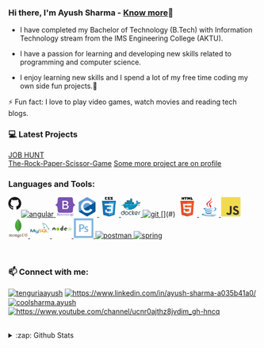 ### Hi there, I'm Ayush Sharma - [Know more](https://ayushtenguriya.github.io/Website/)👋 

- I have completed my Bachelor of Technology (B.Tech) with Information Technology stream from the IMS Engineering College (AKTU).

- I have a passion for learning and developing new skills related to programming and computer science.

- I enjoy learning new skills and I spend a lot of my free time coding my own side fun projects.🌱


 ⚡ Fun fact: I love to play video games, watch movies and reading tech blogs.

### 💻 Latest Projects 
<!-- BLOG-POST-LIST:START -->
[JOB HUNT](https://gitlab.com/ayush12345/job-hunt-capstoneproject_batch62_gr-5)<br>
[The-Rock-Paper-Scissor-Game](https://github.com/ayushtenguriya/The-Rock-Paper-Scissor-Game)
[Some more project are on profile](https://github.com/ayushtenguriya?tab=repositories)
<!-- BLOG-POST-LIST:END -->


### Languages and Tools:

<!-- <h3 align="left">Languages and Tools:</h3> -->
<p align="left"> 
 <a href="https://angular.io" target="_blank" rel="noreferrer"> <img src="https://angular.io/assets/images/logos/angular/angular.svg" alt="angular" width="40" height="40"/> </a> 
 <a href="https://getbootstrap.com" target="_blank" rel="noreferrer"> <img src="https://raw.githubusercontent.com/devicons/devicon/master/icons/bootstrap/bootstrap-plain-wordmark.svg" alt="bootstrap" width="40" height="40"/></a> 
 <a href="https://www.cprogramming.com/" target="_blank" rel="noreferrer"> <img src="https://raw.githubusercontent.com/devicons/devicon/master/icons/c/c-original.svg" alt="c" width="40" height="40"/> </a> 
 <a href="https://www.w3schools.com/css/" target="_blank" rel="noreferrer"> <img src="https://raw.githubusercontent.com/devicons/devicon/master/icons/css3/css3-original-wordmark.svg" alt="css3" width="40" height="40"/> </a> 
 <a href="https://www.docker.com/" target="_blank" rel="noreferrer"> <img src="https://raw.githubusercontent.com/devicons/devicon/master/icons/docker/docker-original-wordmark.svg" alt="docker" width="40" height="40"/> </a> 
 <a href="https://git-scm.com/" target="_blank" rel="noreferrer"> <img src="https://www.vectorlogo.zone/logos/git-scm/git-scm-icon.svg" alt="git" width="40" height="40"/> </a> 
 [<img align="left" alt="GitHub" width="26px" src="https://raw.githubusercontent.com/github/explore/78df643247d429f6cc873026c0622819ad797942/topics/github/github.png" />](#)
 <a href="https://www.w3.org/html/" target="_blank" rel="noreferrer"> <img src="https://raw.githubusercontent.com/devicons/devicon/master/icons/html5/html5-original-wordmark.svg" alt="html5" width="40" height="40"/> </a> 
 <a href="https://www.java.com" target="_blank" rel="noreferrer"> <img src="https://raw.githubusercontent.com/devicons/devicon/master/icons/java/java-original.svg" alt="java" width="40" height="40"/> </a> 
 <a href="https://developer.mozilla.org/en-US/docs/Web/JavaScript" target="_blank" rel="noreferrer"> <img src="https://raw.githubusercontent.com/devicons/devicon/master/icons/javascript/javascript-original.svg" alt="javascript" width="40" height="40"/> </a> 
 <a href="https://www.mongodb.com/" target="_blank" rel="noreferrer"> <img src="https://raw.githubusercontent.com/devicons/devicon/master/icons/mongodb/mongodb-original-wordmark.svg" alt="mongodb" width="40" height="40"/> </a> 
 <a href="https://www.mysql.com/" target="_blank" rel="noreferrer"> <img src="https://raw.githubusercontent.com/devicons/devicon/master/icons/mysql/mysql-original-wordmark.svg" alt="mysql" width="40" height="40"/> </a> 
 <a href="https://nodejs.org" target="_blank" rel="noreferrer"> <img src="https://raw.githubusercontent.com/devicons/devicon/master/icons/nodejs/nodejs-original-wordmark.svg" alt="nodejs" width="40" height="40"/> </a> 
 <a href="https://www.photoshop.com/en" target="_blank" rel="noreferrer"> <img src="https://raw.githubusercontent.com/devicons/devicon/master/icons/photoshop/photoshop-line.svg" alt="photoshop" width="40" height="40"/> </a> 
 <a href="https://postman.com" target="_blank" rel="noreferrer"> <img src="https://www.vectorlogo.zone/logos/getpostman/getpostman-icon.svg" alt="postman" width="40" height="40"/> </a> 
 <a href="https://spring.io/" target="_blank" rel="noreferrer"> <img src="https://www.vectorlogo.zone/logos/springio/springio-icon.svg" alt="spring" width="40" height="40"/> </a> </p>
 <br>


###  📫 Connect with me: 
<a href="https://twitter.com/tenguriaayush" target="blank"><img align="center" src="https://raw.githubusercontent.com/rahuldkjain/github-profile-readme-generator/master/src/images/icons/Social/twitter.svg" alt="tenguriaayush" height="30" width="40" /></a>
<a href="https://linkedin.com/in/https://www.linkedin.com/in/ayush-sharma-a035b41a0/" target="blank"><img align="center" src="https://raw.githubusercontent.com/rahuldkjain/github-profile-readme-generator/master/src/images/icons/Social/linked-in-alt.svg" alt="https://www.linkedin.com/in/ayush-sharma-a035b41a0/" height="30" width="40" /></a>
<a href="https://instagram.com/coolsharma.ayush" target="blank"><img align="center" src="https://raw.githubusercontent.com/rahuldkjain/github-profile-readme-generator/master/src/images/icons/Social/instagram.svg" alt="coolsharma.ayush" height="30" width="40" /></a>
<a href="https://www.youtube.com/c/https://www.youtube.com/channel/ucnr0ajthz8jvdim_gh-hncq" target="blank"><img align="center" src="https://raw.githubusercontent.com/rahuldkjain/github-profile-readme-generator/master/src/images/icons/Social/youtube.svg" alt="https://www.youtube.com/channel/ucnr0ajthz8jvdim_gh-hncq" height="30" width="40" /></a>
<br>
<br>

<details>

  <summary>:zap: Github Stats</summary>

  <img align="left" alt="Github Stats" src="https://github-readme-stats.vercel.app/api?username=ayushtenguriya&hide=contribs,issues&count_private=true" />
  
  
</details>

<!---
ayushtenguriya/ayushtenguriya is a ✨ special ✨ repository because its `README.md` (this file) appears on your GitHub profile.
You can click the Preview link to take a look at your changes.
--->
